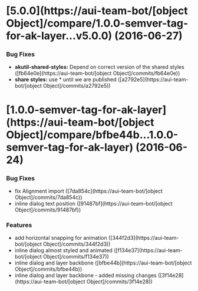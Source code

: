 <a name="5.0.0"></a>
# [5.0.0](https://aui-team-bot/[object Object]/compare/1.0.0-semver-tag-for-ak-layer...v5.0.0) (2016-06-27)


### Bug Fixes

* **akutil-shared-styles:** Depend on correct version of the shared styles ([fb64e0e](https://aui-team-bot/[object Object]/commits/fb64e0e))
* **share styles:** use * until we are published ([a2792e5](https://aui-team-bot/[object Object]/commits/a2792e5))



<a name="1.0.0-semver-tag-for-ak-layer"></a>
# [1.0.0-semver-tag-for-ak-layer](https://aui-team-bot/[object Object]/compare/bfbe44b...1.0.0-semver-tag-for-ak-layer) (2016-06-24)


### Bug Fixes

* fix Alignment import ([7da854c](https://aui-team-bot/[object Object]/commits/7da854c))
* inline dialog text position ([91487bf](https://aui-team-bot/[object Object]/commits/91487bf))


### Features

* add horizontal snapping for animation ([344f2d3](https://aui-team-bot/[object Object]/commits/344f2d3))
* inline dialog almost styled and animated ([f134e37](https://aui-team-bot/[object Object]/commits/f134e37))
* inline dialog and layer backbone ([bfbe44b](https://aui-team-bot/[object Object]/commits/bfbe44b))
* inline dialog and layer backbone - added missing changes ([3f14e28](https://aui-team-bot/[object Object]/commits/3f14e28))



